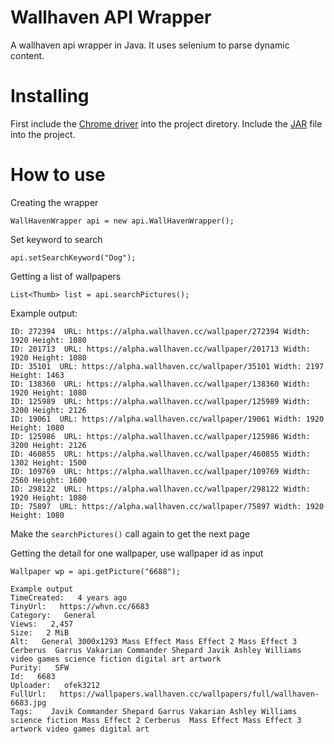 # Wallhaven API Wrapper 
A wallhaven api wrapper in Java. It uses selenium to parse dynamic content.

# Installing
First include the [Chrome driver](http://chromedriver.chromium.org/downloads) into the project diretory. 
Include the [JAR](https://github.com/tangjienan/Wallhaven-Api-Wrapper/blob/master/wallhaven_api_wrapper.jar) file into the project.

# How to use

Creating the wrapper

```WallHavenWrapper api = new api.WallHavenWrapper();```

Set keyword to search

```api.setSearchKeyword("Dog");```

Getting a list of wallpapers

```List<Thumb> list = api.searchPictures();```

Example output:

    ID: 272394  URL: https://alpha.wallhaven.cc/wallpaper/272394 Width: 1920 Height: 1080
    ID: 201713  URL: https://alpha.wallhaven.cc/wallpaper/201713 Width: 1920 Height: 1080
    ID: 35101  URL: https://alpha.wallhaven.cc/wallpaper/35101 Width: 2197 Height: 1463
    ID: 138360  URL: https://alpha.wallhaven.cc/wallpaper/138360 Width: 1920 Height: 1080
    ID: 125989  URL: https://alpha.wallhaven.cc/wallpaper/125989 Width: 3200 Height: 2126
    ID: 19061  URL: https://alpha.wallhaven.cc/wallpaper/19061 Width: 1920 Height: 1080
    ID: 125986  URL: https://alpha.wallhaven.cc/wallpaper/125986 Width: 3200 Height: 2126
    ID: 460855  URL: https://alpha.wallhaven.cc/wallpaper/460855 Width: 1302 Height: 1500
    ID: 109769  URL: https://alpha.wallhaven.cc/wallpaper/109769 Width: 2560 Height: 1600
    ID: 298122  URL: https://alpha.wallhaven.cc/wallpaper/298122 Width: 1920 Height: 1080
    ID: 75897  URL: https://alpha.wallhaven.cc/wallpaper/75897 Width: 1920 Height: 1080

Make the ```searchPictures()``` call again to get the next page

Getting the detail for one wallpaper, use wallpaper id as input

```Wallpaper wp = api.getPicture("6688");```

    Example output
    TimeCreated:   4 years ago
    TinyUrl:   https://whvn.cc/6683
    Category:   General
    Views:   2,457
    Size:   2 MiB
    Alt:   General 3000x1293 Mass Effect Mass Effect 2 Mass Effect 3 Cerberus  Garrus Vakarian Commander Shepard Javik Ashley Williams video games science fiction digital art artwork
    Purity:   SFW
    Id:   6683
    Uploader:   ofek3212
    FullUrl:   https://wallpapers.wallhaven.cc/wallpapers/full/wallhaven-6683.jpg
    Tags:    Javik Commander Shepard Garrus Vakarian Ashley Williams science fiction Mass Effect 2 Cerberus  Mass Effect Mass Effect 3 artwork video games digital art




